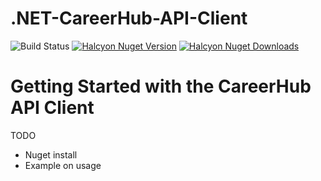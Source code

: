 .NET-CareerHub-API-Client
=========================
![Build Status](https://ci.appveyor.com/api/projects/status/github/CareerHub/.NET-CareerHub-API-Client?branch=master&svg=true) 
[![Halcyon Nuget Version](https://img.shields.io/nuget/v/CareerHub.Client.API.svg)](https://www.nuget.org/packages/CareerHub.Client.API/)
[![Halcyon Nuget Downloads](https://img.shields.io/nuget/dt/CareerHub.Client.API.svg)](https://www.nuget.org/packages/CareerHub.Client.API/)

# Getting Started with the CareerHub API Client

TODO
* Nuget install
* Example on usage
